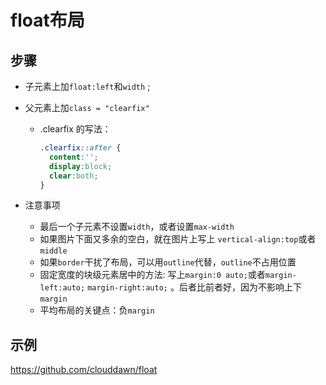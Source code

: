 # float布局

## 步骤

* 子元素上加`float:left`和`width` ;

* 父元素上加`class = "clearfix"`

  * .clearfix 的写法：

    ```css
    .clearfix::after {
      content:'';
      display:block;
      clear:both;
    }
    ```

* 注意事项
  * 最后一个子元素不设置`width`，或者设置`max-width`
  * 如果图片下面又多余的空白，就在图片上写上 `vertical-align:top`或者`middle`
  * 如果`border`干扰了布局，可以用`outline`代替，`outline`不占用位置
  * 固定宽度的块级元素居中的方法: 写上`margin:0 auto;`或者`margin-left:auto;` `margin-right:auto;` 。后者比前者好，因为不影响上下`margin`
  * 平均布局的关键点：负`margin`

## 示例

https://github.com/clouddawn/float